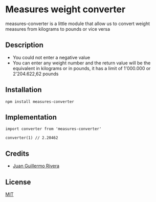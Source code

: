 # Measures weight converter

measures-converter is a little module that allow us to convert weight measures from kilograms to pounds or vice versa

## Description

- You could not enter a negative value
- You can enter any weight number and the return value will be the equivalent in kilograms or in pounds, it has a limit of 1'000.000 or 2'204.622,62 pounds

## Installation

```
npm install measures-converter
```

## Implementation

```
import converter from 'measures-converter'

converter(1) // 2.20462
```

## Credits

- [Juan Guillermo Rivera](https://www.twitter.com/guillerivera325)

## License

[MIT](https://opensource.org/licenses/MIT)